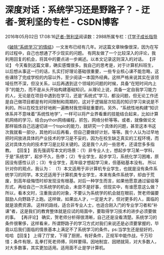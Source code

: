 
# 深度对话：系统学习还是野路子？ - 迂者-贺利坚的专栏 - CSDN博客

2016年05月02日 17:08:16[迂者-贺利坚](https://me.csdn.net/sxhelijian)阅读数：2988所属专栏：[IT学子成长指导](https://blog.csdn.net/column/details/itstudy.html)



《[破除“系统学习”的情结](http://blog.csdn.net/sxhelijian/article/details/7841618)》一文发布已经有几年。对这篇文章映像很深，因为在写的过程中，自己也想通了不少现实的问题。
有网友做了一个比较深入的评论，我利用回复的机会，将其中的要点进一步阐述。以本文记录这则深入的对话。
【评论】
今天看到这篇文章，确实感慨很多。我自己的思考是，对于计算机科班生，以后想从事这一行的话，扎实打好理论基础很重要，一些专业核心课不能忽略，这些课除了完成学校的内容以外，至少阅读一本国外经典。这样严格来说其实在该领域任然不深，但没关系，以后再遇到这个领域的问题的时候，具备“在短时间内上手”的能力，而不是从头开始构建基础知识。从理论上说，具备一定自我学习能力的人，无论是在项目中遇到在学习，还是“系统式”学习，都没问题，但无论工作还是自己做项目都是有时间限制和周期的，这对于逻辑层次较高的知识学习来说是不利的。所以在校生好好地刷一遍教材我觉得挺重要的。另外，“系统性地构建“知识体系并不意味着“系统性地学”，一样可以将产业界看重的技能结合起来，比如计算机网络的学习，结合python网络编程，抓包，网络分析等等。或者，就像做论文那样锻炼自己迅速切进一个topic的能力，就研究一个具体的问题，甚至这本书这次我就看一部分，其他的以后再看，但自己要做好计划，等等。我个人认为过早地把时间放进具体的产业技术的学习是不妥的，因为在校生缺乏真实的工程环境，而这对具体方向的技术学习是比较关键的。这是我个人的一些思考，还请您多多指教。
【回复】
首先强调写本文的场景：（1）非专业人士，想起步学习某一学科，于是“系统学”，起步不久，告停；（2）专业学生，起步学习，系统化学习困难，原因没有感性认识；（3）专业学生，高年级才想起学习来，但基础基本没有。
所以针对你的观点，我认为：
（1）本文适用于非计算机专业学生，也就是没有条件系统学习的同学。本文还适用于计算机类专业学生，本来有条件系统学，却由于荒废，到高年级悔悟时却发现没有根基。对后一种学生而言，如果他愿意通过留级等形式，再给自己一次系统学的机会，未尝不是好事，但现实中，有谁愿意这么做？所以，看本文时，注重我谈的对象，不要认为系统学的机会就在眼前，贺老师偏要鼓励人向野路子上跑。这样做，如果出人才，一定是大才，但对更多的人，面临的就是浪费资源。
这样的路线，适合非专业人士，也适合刚入门的专业学习者和“补课”者，这是我们的教育整体就是应试的局面中，要取得学习技术的进步必须要做的事。
【再评论】
确实，贺老师分析得很清晰，自己还是没看清楚。系统学习的条件很奢侈，这样看来，所谓野路子的学习方式对我们来说还是必须要掌握的，毕竟以后我们面临的情景基本上满足不了系统学习的条件。ps:当学生还是挺好的，哈哈
【回复】
上得了厅堂，下得了厨房。有好条件，正规军中能作战，千万珍惜；条件有限，乱拳打死老师傅，同样要得。因地制宜、因陋就简，对大多数人，对大多数事，其实更加适用。适用面不止是学计算机。

